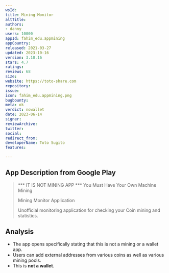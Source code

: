 ```yaml
---
wsId: 
title: Mining Monitor
altTitle: 
authors:
- danny
users: 10000
appId: fahim_edu.appmining
appCountry: 
released: 2021-03-27
updated: 2023-10-16
version: 3.10.16
stars: 4.7
ratings: 
reviews: 68
size: 
website: https://toto-share.com
repository: 
issue: 
icon: fahim_edu.appmining.png
bugbounty: 
meta: ok
verdict: nowallet
date: 2023-06-14
signer: 
reviewArchive: 
twitter: 
social: 
redirect_from: 
developerName: Toto Sugito
features: 

---
```


## App Description from Google Play 

> *** IT IS NOT MINING APP ***
> You Must Have Your Own Machine Mining
>
> Mining Monitor Application
>
> Unofficial monitoring application for checking your Coin mining and statistics.

## Analysis 

- The app opens specifically stating that this is not a mining or a wallet app. 
- Users can add external addresses from various coins as well as various mining pools. 
- This is **not a wallet**. 